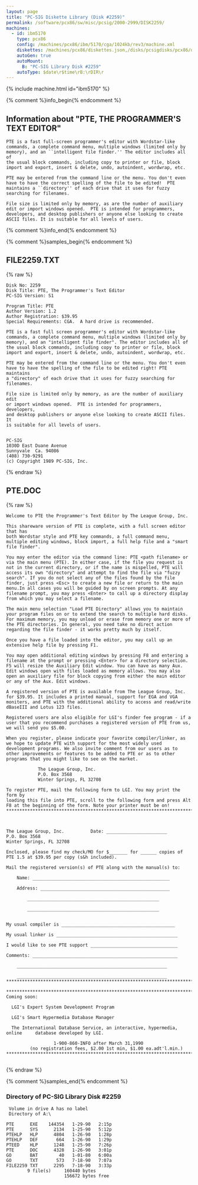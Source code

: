 ```yaml
---
layout: page
title: "PC-SIG Diskette Library (Disk #2259)"
permalink: /software/pcx86/sw/misc/pcsig/2000-2999/DISK2259/
machines:
  - id: ibm5170
    type: pcx86
    config: /machines/pcx86/ibm/5170/cga/1024kb/rev3/machine.xml
    diskettes: /machines/pcx86/diskettes.json,/disks/pcsigdisks/pcx86/diskettes.json
    autoGen: true
    autoMount:
      B: "PC-SIG Library Disk #2259"
    autoType: $date\r$time\rB:\rDIR\r
---
```


{% include machine.html id="ibm5170" %}

{% comment %}info_begin{% endcomment %}

## Information about "PTE, THE PROGRAMMER'S TEXT EDITOR"

    PTE is a fast full-screen programmer's editor with Wordstar-like
    commands, a complete command menu, multiple windows (limited only by
    memory), and an ``intelligent file finder.'' The editor includes all of
    the usual block commands, including copy to printer or file, block
    import and export, insert & delete, undo, autoindent, wordwrap, etc.
    
    PTE may be entered from the command line or the menu. You don't even
    have to have the correct spelling of the file to be edited!  PTE
    maintains a ``directory'' of each drive that it uses for fuzzy
    searching for filenames.
    
    File size is limited only by memory, as are the number of auxiliary
    edit or import windows opened.  PTE is intended for programmers,
    developers, and desktop publishers or anyone else looking to create
    ASCII files. It is suitable for all levels of users.
{% comment %}info_end{% endcomment %}

{% comment %}samples_begin{% endcomment %}

## FILE2259.TXT

{% raw %}
```
Disk No: 2259                                                           
Disk Title: PTE, The Programmer's Text Editor                           
PC-SIG Version: S1                                                      
                                                                        
Program Title: PTE                                                      
Author Version: 1.2                                                     
Author Registration: $39.95                                             
Special Requirements: CGA.  A hard drive is recommended.                
                                                                        
PTE is a fast full screen programmer's editor with Wordstar-like        
commands, a complete command menu, multiple windows (limited only by    
memory), and an "intelligent file finder". The editor includes all of   
the usual block commands, including copy to printer or file, block      
import and export, insert & delete, undo, autoindent, wordwrap, etc.    
                                                                        
PTE may be entered from the command line or the menu. You don't even    
have to have the spelling of the file to be edited right! PTE maintains 
a "directory" of each drive that it uses for fuzzy searching for        
filenames.                                                              
                                                                        
File size is limited only by memory, as are the number of auxiliary edit
or import windows opened.  PTE is intended for programmers, developers, 
and desktop publishers or anyone else looking to create ASCII files. It 
is suitable for all levels of users.                                    
                                                                        
                                                                        
PC-SIG                                                                  
1030D East Duane Avenue                                                 
Sunnyvale  Ca. 94086                                                    
(408) 730-9291                                                          
(c) Copyright 1989 PC-SIG, Inc.                                         
```
{% endraw %}

## PTE.DOC

{% raw %}
```
Welcome to PTE the Programmer's Text Editor by The League Group, Inc.

This shareware version of PTE is complete, with a full screen editor that has
both Wordstar style and PTE key commands, a full command menu, multiple editing windows, block import, a full help file and a "smart file finder".

You may enter the editor via the command line: PTE <path filename> or via the main menu (PTE). In either case, if the file you request is not in the current directory, or if the name is mispelled, PTE will access its own "directory" and attempt to find the file via "fuzzy search". If you do not select any of the files found by the file finder, just press <Esc> to create a new file or return to the main menu.In all cases you will be guided by on screen prompts. At any filename prompt, you may press <Enter> to call up a directory display from which you may select a filename.

The main menu selection "Load PTE Directory" allows you to maintain your program files on or to extend the search to multiple hard disks. For maximum memory, you may unload or erase from memory one or more of the PTE directories. In general, you need take no direct action regarding the file finder - it works pretty much by itself. 

Once you have a file loaded into the editor, you may call up an extensive help file by pressing F1.

You may open additional editing windows by pressing F8 and entering a filename at the prompt or pressing <Enter> for a directory selection. F5 will resize the Auxiliary Edit window. You can have as many Aux. Edit windows open with files loaded as memory allows. You may also open an auxiliary file for block copying from either the main editor or any of the Aux. Edit windows.

A registered version of PTE is available from The League Group, Inc. for $39.95. It includes a printed manual, support for EGA and VGA moniters, and PTE with the additional ability to access and read/write dBaseIII and Lotus 123 files.

Registered users are also eligible for LGI's finder fee program - if a user that you recommend purchases a registered version of PTE from us, we will send you $5.00.

When you register, please indicate your favorite compiler/linker, as we hope to update PTE with support for the most widely used development programs. We also invite comment from our users as to other improvements or features to be added to PTE or as to other programs that you might like to see on the market.

			The League Group, Inc.
			P.O. Box 3568
			Winter Springs, FL 32708
			
To register PTE, mail the following form to LGI. You may print the form by 
loading this file into PTE, scroll to the following form and press Alt F8 at the beginning of the form. Note your printer must be on!
******************************************************************************



The League Group, Inc.			Date: _______________________
P.O. Box 3568
Winter Springs, FL 32708

Enclosed, please find my check/MO for $_______ for ______ copies of PTE 1.5 at $39.95 per copy (s&h included).

Mail the registered version(s) of PTE along with the manual(s) to:

	Name: ____________________________________________________
	
	Address: _________________________________________________
	
		__________________________________________________
		
		__________________________________________________			


My usual compiler is ___________________________________________

My usual linker is ______________________________________________

I would like to see PTE support _________________________________

Comments: _______________________________________________________

	_________________________________________________________
	
	_________________________________________________________
*****************************************************************************

*****************************************************************************
Coming soon:

  LGI's Expert System Development Program 

  LGI's Smart Hypermedia Database Manager 

  The International Database Service, an interactive, hypermedia, online     database developed by LGI. 
                
                  1-900-860-INFO after March 31,1990
         (no registration fees, $2.00 1st min, $1.00 ea.adt'l.min.) 
*****************************************************************************
	
```
{% endraw %}

{% comment %}samples_end{% endcomment %}

### Directory of PC-SIG Library Disk #2259

     Volume in drive A has no label
     Directory of A:\

    PTE      EXE    144354   1-29-90   2:15p
    PTE      SYS      2134   1-25-90   5:12p
    PTEHLP   HLP      4804   1-26-90   1:28p
    PTEHLP   DEF       664   1-26-90   1:29p
    PTEED    HLP      1248   1-25-90   7:26p
    PTE      DOC      4328   1-26-90   3:01p
    GO       BAT        40   1-01-80   6:00a
    GO       TXT       573   7-18-90   7:07a
    FILE2259 TXT      2295   7-18-90   3:33p
            9 file(s)     160440 bytes
                          156672 bytes free
